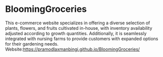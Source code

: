 # BloomingGroceries
 This e-commerce website specializes in offering a diverse selection of
plants, flowers, and fruits cultivated in-house, with inventory availability adjusted according to growth quantities. Additionally,
it is seamlessly integrated with nursing farms to provide customers with expanded options for their gardening needs.<br/> Website:https://pramodlaxmanbingi.github.io/BloomingGroceries/
